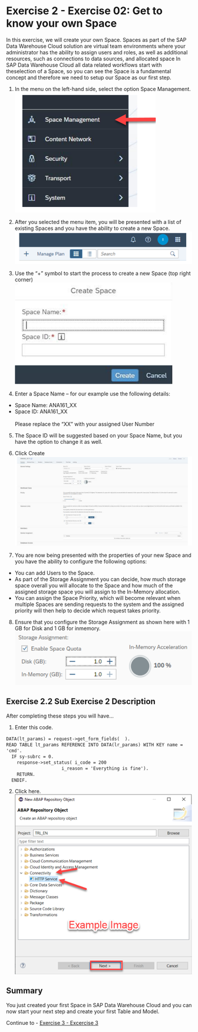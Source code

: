 # Exercise 2 - Exercise 02: Get to know your own Space
In this exercise, we will create your own Space. Spaces as part of the SAP Data Warehouse Cloud solution are virtual team environments where your
administrator has the ability to assign users and roles, as well as additional resources, such as connections to data sources, and allocated space In SAP Data 
Warehouse Cloud all data related workflows start with theselection of a Space, so you can see the Space is a fundamental concept and therefore we need to setup our
Space as our first step.

1. In the menu on the left-hand side, select the option Space Management.
<br>![](images/00_00_0021.png)

2. After you selected the menu item, you will be presented with a list of existing Spaces and you have the
ability to create a new Space.
<br>![](images/00_00_0022.png)

3. Use the “+” symbol to start the process to create a new Space (top right corner)
<br>![](images/00_00_0023.png)

4. Enter a Space Name – for our example use the following details:
- Space Name: ANA161_XX</li>
- Space ID: ANA161_XX</li>
<br>Please replace the “XX” with your assigned User Number<p>

5.  The Space ID will be suggested based on your Space Name, but you have the option to change it as well.
6. Click Create
<br>![](images/00_00_0024.png)

7. You are now being presented with the properties of your new Space and you have the ability to configure the
following options:
- You can add Users to the Space.
- As part of the Storage Assignment you can decide, how much storage space overall you will allocate to
the Space and how much of the assigned storage space you will assign to the In-Memory allocation.
- You can assign the Space Priority, which will become relevant when multiple Spaces are sending
requests to the system and the assigned priority will then help to decide which request takes priority.

8. Ensure that you configure the Storage Assignment as shown here with 1 GB for Disk and 1 GB for inmemory.
<br>![](images/00_00_0025.png)


















## Exercise 2.2 Sub Exercise 2 Description

After completing these steps you will have...

1.	Enter this code.
```abap
DATA(lt_params) = request->get_form_fields(  ).
READ TABLE lt_params REFERENCE INTO DATA(lr_params) WITH KEY name = 'cmd'.
  IF sy-subrc = 0.
    response->set_status( i_code = 200
                     i_reason = 'Everything is fine').
    RETURN.
  ENDIF.

```

2.	Click here.
<br>![](/exercises/ex2/images/02_02_0010.png)

## Summary

You just created your first Space in SAP Data Warehouse Cloud and you can now start your next step and
create your first Table and Model.

Continue to - [Exercise 3 - Excercise 3 ](../ex3/README.md)
